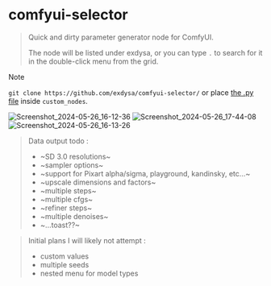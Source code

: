 # comfyui-selector
 
> Quick and dirty parameter generator node for ComfyUI.
> 
> The node will be listed under exdysa, or you can type ```.``` to search for it in the double-click menu from the grid. 
 
> [!Note]
>  ```git clone https://github.com/exdysa/comfyui-selector/```
> or place [the .py file](https://raw.githubusercontent.com/exdysa/comfyui-selector/main/selector.py) inside `custom_nodes`.

![Screenshot_2024-05-26_16-12-36](https://github.com/exdysa/comfyui-selector/assets/91800957/fbba564f-b4df-48fc-8489-f01dc60bc8ba)
![Screenshot_2024-05-26_17-44-08](https://github.com/exdysa/comfyui-selector/assets/91800957/30ed648b-802b-474c-a48c-371813d6d102)
![Screenshot_2024-05-26_16-13-26](https://github.com/exdysa/comfyui-selector/assets/91800957/2dd842b5-f84b-423d-b430-bd85e19e9e33)

> 
> Data output todo :
> - ~SD 3.0 resolutions~
> - ~sampler options~
> - ~support for Pixart alpha/sigma, playground, kandinsky, etc...~
> - ~upscale dimensions and factors~
> - ~multiple steps~
> - ~multiple cfgs~
> - ~refiner steps~
> - ~multiple denoises~
> - ~...toast??~

> Initial plans I will likely not attempt :
> - custom values
> - multiple seeds
> - nested menu for model types

